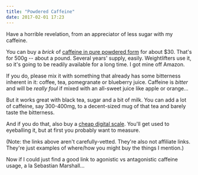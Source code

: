 ```yaml
---
title: "Powdered Caffeine"
date: 2017-02-01 17:23
---
```


Have a horrible revelation, from an appreciator of less sugar with my caffeine.

You can buy a *brick* of <a href="https://purebulk.com/caffeine-powder-synthetic/">caffeine in pure powdered form</a> for about $30. That's for 500g -- about a pound. Several years' supply, easily. Weightlifters use it, so it's going to be readily available for a long time. I got mine off Amazon.

If you do, please mix it with something that already has some bitterness inherent in it: coffee, tea, pomegranate or blueberry juice. Caffeine is *bitter* and will be *really foul* if mixed with an all-sweet juice like apple or orange...

But it works great with black tea, sugar and a bit of milk. You can add a lot of caffeine, say 300-400mg, to a decent-sized mug of that tea and barely taste the bitterness.

And if you do that, also buy a <a href="https://www.amazon.com/American-Weigh-Digital-Scale-sensitivity/dp/B0012LOQUQ/ref=sr_1_1?ie=UTF8&qid=1485998918&sr=8-1&keywords=small+digital+scale+.001">cheap digital scale</a>. You'll get used to eyeballing it, but at first you probably want to measure.

(Note: the links above aren't carefully-vetted. They're also not affiliate links. They're just examples of where/how you might buy the things I mention.)

Now if I could just find a good link to agonistic vs antagonistic caffeine usage, a la Sebastian Marshall...
